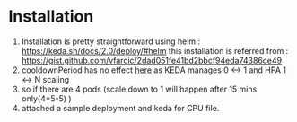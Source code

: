 # Installation

1. Installation is pretty straightforward using helm : https://keda.sh/docs/2.0/deploy/#helm
this installation is referred from : https://gist.github.com/vfarcic/2dad051fe41bd2bbcf94eda74386ce49
2. cooldownPeriod has no effect  [here](https://github.com/kedacore/keda/issues/737)
as KEDA manages 0 <-> 1 and HPA 1 <-> N scaling
3. so if there are 4 pods (scale down to 1 will happen after 15 mins only(4*5-5) )
4. attached a sample deployment and keda for CPU file.
